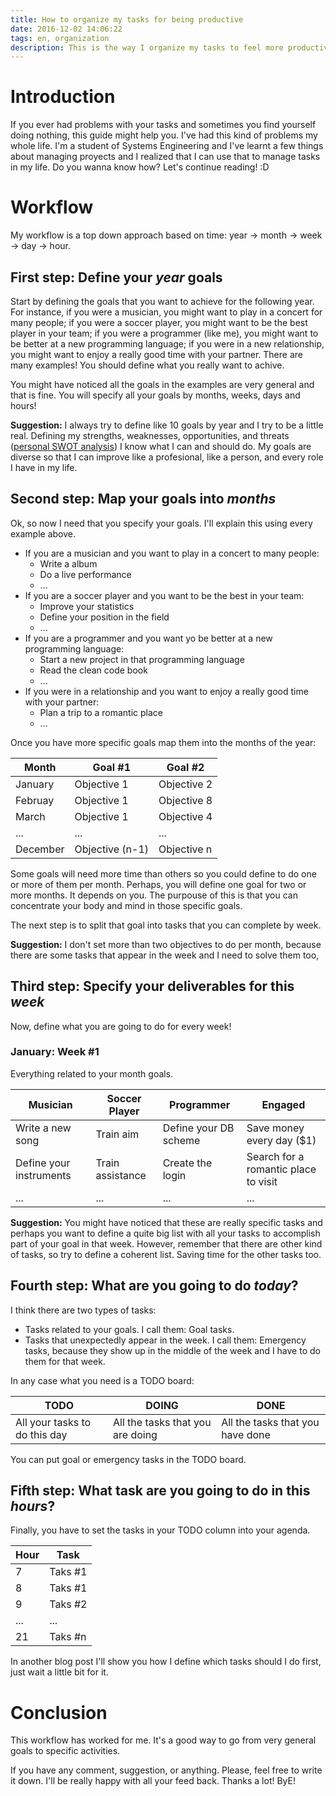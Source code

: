 ```yaml
---
title: How to organize my tasks for being productive
date: 2016-12-02 14:06:22
tags: en, organization
description: This is the way I organize my tasks to feel more productive.
---
```


# Introduction
If you ever had problems with your tasks and sometimes you find yourself doing nothing,
this guide might help you. I've had this kind of problems my whole life. I'm a student
of Systems Engineering and I've learnt a few things about managing proyects and I
realized that I can use that to manage tasks in my life. Do you wanna know how?
Let's continue reading! :D

# Workflow
My workflow is a top down approach based on time: year -> month -> week -> day -> hour.

## First step: Define your *year* goals
Start by defining the goals that you want to achieve for the following year. For instance,
if you were a musician, you might want to play in a concert for many people; if you were
a soccer player, you might want to be the best player in your team; if you were a programmer (like me), you
might want to be better at a new programming language; if you were in a new relationship,
you might want to enjoy a really good time with your partner. There are many examples!
You should define what you really want to achive.

You might have noticed all the goals in the examples are very general and that is fine.
You will specify all your goals by months, weeks, days and hours!

**Suggestion:** I always try to define like 10 goals by year and I try to be a little
real. Defining my strengths, weaknesses, opportunities, and threats
([personal SWOT analysis](https://en.wikipedia.org/wiki/SWOT_analysis)) I know
what I can and should do. My goals are diverse so that I can improve like a profesional, like a
person, and every role I have in my life.

## Second step: Map your goals into *months*
Ok, so now I need that you specify your goals. I'll explain this using every example above.

- If you are a musician and you want to play in a concert to many people:
    - Write a album
    - Do a live performance
    - ...
- If you are a soccer player and you want to be the best in your team:
    - Improve your statistics
    - Define your position in the field
    - ...
- If you are a programmer and you want yo be better at a new programming language:
    - Start a new project in that programming language
    - Read the clean code book
    - ...
- If you were in a relationship and you want to enjoy a really good time with your partner:
    - Plan a trip to a romantic place
    - ...

Once you have more specific goals map them into the months of the year:

| Month | Goal #1 | Goal #2 |
| ------- | ----------- | ----------- |
| January | Objective 1 | Objective 2 |
| Februay | Objective 1 | Objective 8 |
| March | Objective 1 | Objective 4 |
| ... | ... | ... |
| December | Objective (n-1) | Objective n |

Some goals will need more time than others so you could define to do one or more
of them per month. Perhaps, you will define one goal for two or more months. It
depends on you. The purpouse of this is that you can concentrate your body and mind in
those specific goals.

The next step is to split that goal into tasks that you can complete by week.

**Suggestion:** I don't set more than two objectives to do per month, because
there are some tasks that appear in the week and I need to solve them too,

## Third step: Specify your deliverables for this *week*
Now, define what you are going to do for every week!

### January: Week #1

Everything related to your month goals.

| Musician | Soccer Player | Programmer | Engaged |
| ------- | ----------- | ----------- | ----------- |
| Write a new song | Train aim | Define your DB scheme | Save money every day ($1) |
| Define your instruments | Train assistance | Create the login | Search for a romantic place to visit |
| ... | ... | ... | ... |

**Suggestion:** You might have noticed that these are really specific tasks and
perhaps you want to define a quite big list with all your tasks to accomplish part of your
goal in that week. However, remember that there are other kind of tasks, so try to
define a coherent list. Saving time for the other tasks too.

## Fourth step: What are you going to do *today*?
I think there are two types of tasks:

- Tasks related to your goals. I call them: Goal tasks.
- Tasks that unexpectedly appear in the week. I call them: Emergency tasks, because
they show up in the middle of the week and I have to do them for that week.

In any case what you need is a TODO board:

| TODO | DOING | DONE |
| ------- | ----------- | ----------- |
| All your tasks to do this day | All the tasks that you are doing | All the tasks that you have done |

You can put goal or emergency tasks in the TODO board.

## Fifth step: What task are you going to do in this *hours*?
Finally, you have to set the tasks in your TODO column into your agenda.

| Hour | Task |
| ------- | ----------- |
| 7 | Taks #1 |
| 8 | Taks #1 |
| 9 | Taks #2 |
| ... | ... |
| 21 | Taks #n |

In another blog post I'll show you how I define which tasks should I do first,
just wait a little bit for it.

# Conclusion
This workflow has worked for me. It's a good way to go from very general goals
to specific activities.

If you have any comment, suggestion, or anything. Please, feel free to write it down.
I'll be really happy with all your feed back. Thanks a lot! ByE!

